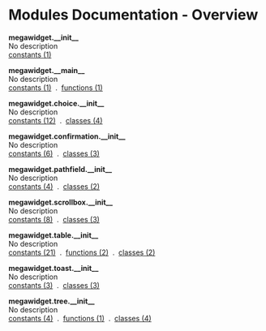 # Modules Documentation - Overview

**megawidget.\_\_init\_\_**
<br>
No description
<br>
[constants (1)](https://github.com/pyrustic/megawidget/blob/master/docs/modules/content/megawidget.__init__/constants.md)

**megawidget.\_\_main\_\_**
<br>
No description
<br>
[constants (1)](https://github.com/pyrustic/megawidget/blob/master/docs/modules/content/megawidget.__main__/constants.md) &nbsp;.&nbsp; [functions (1)](https://github.com/pyrustic/megawidget/blob/master/docs/modules/content/megawidget.__main__/functions.md)

**megawidget.choice.\_\_init\_\_**
<br>
No description
<br>
[constants (12)](https://github.com/pyrustic/megawidget/blob/master/docs/modules/content/megawidget.choice.__init__/constants.md) &nbsp;.&nbsp; [classes (4)](https://github.com/pyrustic/megawidget/blob/master/docs/modules/content/megawidget.choice.__init__/classes.md)

**megawidget.confirmation.\_\_init\_\_**
<br>
No description
<br>
[constants (6)](https://github.com/pyrustic/megawidget/blob/master/docs/modules/content/megawidget.confirmation.__init__/constants.md) &nbsp;.&nbsp; [classes (3)](https://github.com/pyrustic/megawidget/blob/master/docs/modules/content/megawidget.confirmation.__init__/classes.md)

**megawidget.pathfield.\_\_init\_\_**
<br>
No description
<br>
[constants (4)](https://github.com/pyrustic/megawidget/blob/master/docs/modules/content/megawidget.pathfield.__init__/constants.md) &nbsp;.&nbsp; [classes (2)](https://github.com/pyrustic/megawidget/blob/master/docs/modules/content/megawidget.pathfield.__init__/classes.md)

**megawidget.scrollbox.\_\_init\_\_**
<br>
No description
<br>
[constants (8)](https://github.com/pyrustic/megawidget/blob/master/docs/modules/content/megawidget.scrollbox.__init__/constants.md) &nbsp;.&nbsp; [classes (3)](https://github.com/pyrustic/megawidget/blob/master/docs/modules/content/megawidget.scrollbox.__init__/classes.md)

**megawidget.table.\_\_init\_\_**
<br>
No description
<br>
[constants (21)](https://github.com/pyrustic/megawidget/blob/master/docs/modules/content/megawidget.table.__init__/constants.md) &nbsp;.&nbsp; [functions (2)](https://github.com/pyrustic/megawidget/blob/master/docs/modules/content/megawidget.table.__init__/functions.md) &nbsp;.&nbsp; [classes (2)](https://github.com/pyrustic/megawidget/blob/master/docs/modules/content/megawidget.table.__init__/classes.md)

**megawidget.toast.\_\_init\_\_**
<br>
No description
<br>
[constants (3)](https://github.com/pyrustic/megawidget/blob/master/docs/modules/content/megawidget.toast.__init__/constants.md) &nbsp;.&nbsp; [classes (3)](https://github.com/pyrustic/megawidget/blob/master/docs/modules/content/megawidget.toast.__init__/classes.md)

**megawidget.tree.\_\_init\_\_**
<br>
No description
<br>
[constants (4)](https://github.com/pyrustic/megawidget/blob/master/docs/modules/content/megawidget.tree.__init__/constants.md) &nbsp;.&nbsp; [functions (1)](https://github.com/pyrustic/megawidget/blob/master/docs/modules/content/megawidget.tree.__init__/functions.md) &nbsp;.&nbsp; [classes (4)](https://github.com/pyrustic/megawidget/blob/master/docs/modules/content/megawidget.tree.__init__/classes.md)
